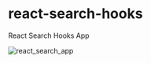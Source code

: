 # react-search-hooks
React Search Hooks App

![react_search_app](https://github.com/MaiconCabral/react-search-hooks/assets/44178051/b52b5a5f-ef35-46aa-a123-84b910fd9b04)
